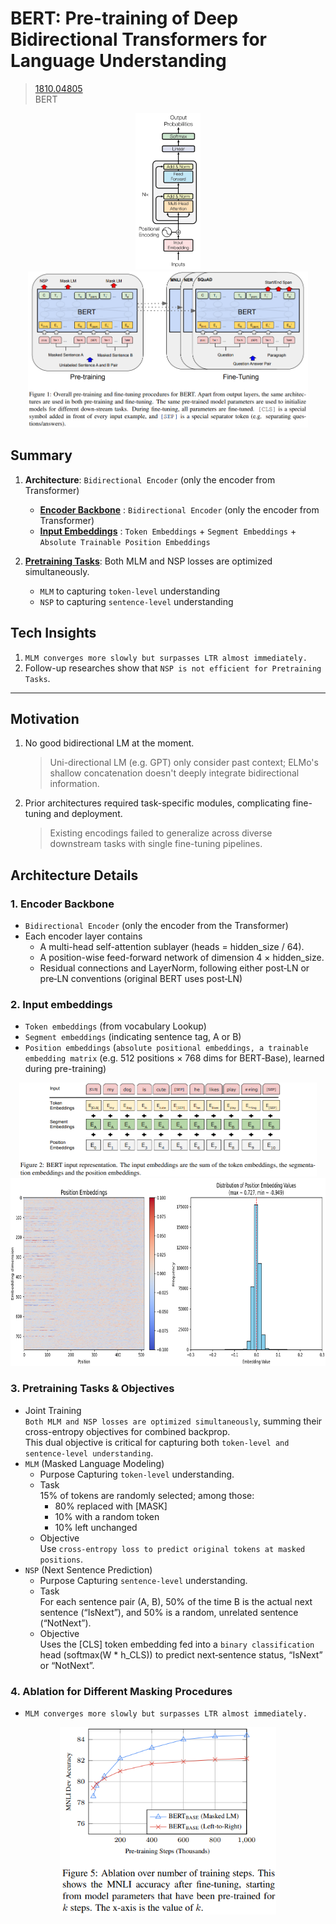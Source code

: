 # BERT: Pre-training of Deep Bidirectional Transformers for Language Understanding
> [1810.04805](https://arxiv.org/abs/1810.04805)<br>
> BERT
<div align=center><img src="/figures/1810.04805.1.png" style="height: 250px; width: auto;"/> <img src="/figures/1810.04805.2.png" style="height: 250px; width: auto;"/></div>

## Summary 
1. **Architecture**: `Bidirectional Encoder` (only the encoder from Transformer)
    - [**Encoder Backbone**](#1-encoder-backbone) : `Bidirectional Encoder` (only the encoder from Transformer)
    - [**Input Embeddings**](#2-input-embeddings) : `Token Embeddings` + `Segment Embeddings` + `Absolute Trainable Position Embeddings`

2. [**Pretraining Tasks**](#3-pretraining-tasks--objectives): Both MLM and NSP losses are optimized simultaneously.
    - `MLM` to capturing `token-level` understanding 
    - `NSP` to capturing `sentence-level` understanding 

## Tech Insights 
1. `MLM converges more slowly but surpasses LTR almost immediately.`
2. Follow-up researches show that `NSP is not efficient for Pretraining Tasks`.
   
---

## Motivation 
1. No good bidirectional LM at the moment.<br>
   > Uni-directional LM (e.g. GPT) only consider past context; ELMo's shallow concatenation doesn't deeply integrate bidirectional information.
2. Prior architectures required task-specific modules, complicating fine-tuning and deployment.
   > Existing encodings failed to generalize across diverse downstream tasks with single fine-tuning pipelines.

## Architecture Details
### 1. Encoder Backbone
- `Bidirectional Encoder` (only the encoder from the Transformer)
- Each encoder layer contains
    - A multi-head self-attention sublayer (heads = hidden_size / 64).
    - A position-wise feed-forward network of dimension 4 × hidden_size.
    - Residual connections and LayerNorm, following either post‑LN or pre‑LN conventions (original BERT uses post‑LN)
 
### 2. Input embeddings
- `Token embeddings` (from vocabulary Lookup)
- `Segment embeddings` (indicating sentence tag, A or B)
- `Position embeddings` (`absolute positional embeddings, a trainable embedding matrix` (e.g. 512 positions × 768 dims for BERT‑Base), learned during pre-training)
<div align=center><img src="/figures/1810.04805.3.png" style="height: 150px; width: auto;"/></div>
<div align=center><img src="/figures/1810.04805.4.png" style="height: 300px; width: auto;"/></div>

### 3. Pretraining Tasks & Objectives
- Joint Training<br>
  `Both MLM and NSP losses are optimized simultaneously`, summing their cross-entropy objectives for combined backprop.<br>
  This dual objective is critical for capturing both `token-level and sentence-level understanding`.
- `MLM` (Masked Language Modeling)<br>
    - Purpose
      Capturing `token-level` understanding.
    - Task<br>
      15% of tokens are randomly selected; among those:
        - 80% replaced with [MASK]
        - 10% with a random token
        - 10% left unchanged
    - Objective<br>
      Use `cross‑entropy loss to predict original tokens at masked positions`.
- `NSP` (Next Sentence Prediction)
    - Purpose
      Capturing `sentence-level` understanding.
    - Task<br>
      For each sentence pair (A, B), 50% of the time B is the actual next sentence (“IsNext”), and 50% is a random, unrelated sentence (“NotNext”).
    - Objective<br>
      Uses the [CLS] token embedding fed into a `binary classification` head (softmax(W * h_CLS)) to predict next‑sentence status, “IsNext” or “NotNext”.
      
### 4. Ablation for Different Masking Procedures
- `MLM converges more slowly but surpasses LTR almost immediately.`
<div align=center><img src="/figures/1810.04805.5.png" style="height: 300px; width: auto;"/></div>
